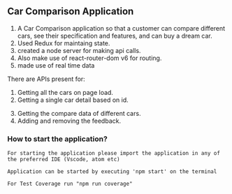 ## Car Comparison Application

1. A Car Comparison application so that a customer can compare different cars, see their specification and features, and can buy a dream car.
2. Used Redux for maintaing state.
3. created a node server for making api calls.
4. Also make use of react-router-dom v6 for routing.
5. made use of real time data 

There are APIs present for:
1. Getting all the cars on page load.
2. Getting a single car detail based on id.
3) Getting the compare data of different cars.
4) Adding and removing the feedback.

### How to start the application?
```
For starting the application please import the application in any of the preferred IDE (Vscode, atom etc)

Application can be started by executing 'npm start' on the terminal

For Test Coverage run "npm run coverage"
```
